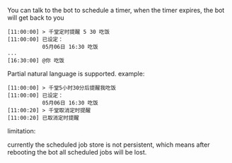 You can talk to the bot to schedule a timer, when the timer expires, the bot will get back to you

```
[11:00:00] > 千堂定时提醒 5 30 吃饭
[11:00:00] 已设定：
           05月06日 16:30 吃饭
...
[16:30:00] @你 吃饭
```

Partial natural language is supported. example:

```
[11:00:00] > 千堂5小时30分后提醒我吃饭
[11:00:00] 已设定：
           05月06日 16:30 吃饭
[11:00:20] > 千堂取消定时提醒
[11:00:20] 已取消定时提醒
```

limitation:

currently the scheduled job store is not persistent, which means after rebooting the bot all scheduled jobs will be lost.

